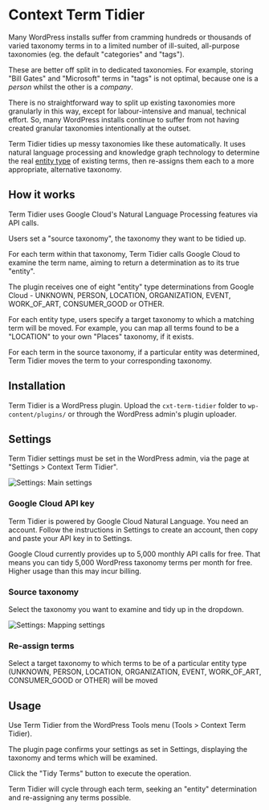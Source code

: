 # Context Term Tidier

Many WordPress installs suffer from cramming hundreds or thousands of varied taxonomy terms in to a limited number of ill-suited, all-purpose taxonomies (eg. the default "categories" and "tags").

These are better off split in to dedicated taxonomies. For example, storing "Bill Gates" and "Microsoft" terms in "tags" is not optimal, because one is a *person* whilst the other is a *company*.

There is no straightforward way to split up existing taxonomies more granularly in this way, except for  labour-intensive and manual, technical effort. So, many WordPress installs continue to suffer from not having created granular taxonomies intentionally at the outset.

Term Tidier tidies up messy taxonomies like these automatically. It uses natural language processing and knowledge graph technology to determine the real <a href="https://gcloud.readthedocs.io/en/latest/_modules/google/cloud/language/entity.html#EntityType">entity type</a> of existing terms, then re-assigns them each to a more appropriate, alternative taxonomy.

## How it works

Term Tidier uses Google Cloud's Natural Language Processing features via API calls.

Users set a "source taxonomy", the taxonomy they want to be tidied up.

For each term within that taxonomy, Term Tidier calls Google Cloud to examine the term name, aiming to return a determination as to its true "entity".

The plugin receives one of eight "entity" type determinations from Google Cloud - UNKNOWN, PERSON, LOCATION, ORGANIZATION, EVENT, WORK_OF_ART, CONSUMER_GOOD or OTHER.

For each entity type, users specify a target taxonomy to which a matching term will be moved. For example, you can map all terms found to be a "LOCATION" to your own "Places" taxonomy, if it exists.

For each term in the source taxonomy, if a particular entity was determined, Term Tidier moves the term to your corresponding taxonomy.

## Installation

Term Tidier is a WordPress plugin. Upload the `cxt-term-tidier` folder to `wp-content/plugins/` or through the WordPress admin's plugin uploader.

## Settings

Term Tidier settings must be set in the WordPress admin, via the page at "Settings > Context Term Tidier".

![Settings: Main settings](https://i.imgur.com/CkP9nQA.png)

### Google Cloud API key

Term Tidier is powered by Google Cloud Natural Language. You need an account. Follow the instructions in Settings to create an account, then copy and paste your API key in to Settings.

Google Cloud currently provides up to 5,000 monthly API calls for free. That means you can tidy 5,000 WordPress taxonomy terms per month for free. Higher usage than this may incur billing.

### Source taxonomy

Select the taxonomy you want to examine and tidy up in the dropdown.

![Settings: Mapping settings](https://i.imgur.com/zhEUGnq.png)

### Re-assign terms

Select a target taxonomy to which terms to be of a particular entity type (UNKNOWN, PERSON, LOCATION, ORGANIZATION, EVENT, WORK_OF_ART, CONSUMER_GOOD or OTHER) will be moved

## Usage

Use Term Tidier from the WordPress Tools menu (Tools > Context Term Tidier).

The plugin page confirms your settings as set in Settings, displaying the taxonomy and terms which will be examined.

Click the "Tidy Terms" button to execute the operation.

Term Tidier will cycle through each term, seeking an "entity" determination and re-assigning any terms possible.
